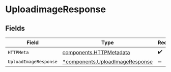 # UploadimageResponse


## Fields

| Field                                                                             | Type                                                                              | Required                                                                          | Description                                                                       |
| --------------------------------------------------------------------------------- | --------------------------------------------------------------------------------- | --------------------------------------------------------------------------------- | --------------------------------------------------------------------------------- |
| `HTTPMeta`                                                                        | [components.HTTPMetadata](../../models/components/httpmetadata.md)                | :heavy_check_mark:                                                                | N/A                                                                               |
| `UploadImageResponse`                                                             | [*components.UploadImageResponse](../../models/components/uploadimageresponse.md) | :heavy_minus_sign:                                                                | OK                                                                                |